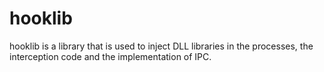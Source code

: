 # hooklib
hooklib is a library that is used to inject DLL libraries in the processes, the interception code and the implementation of IPC.
